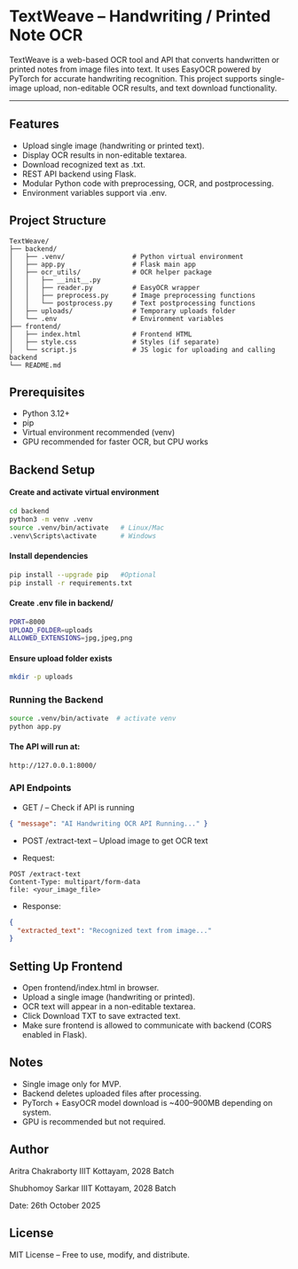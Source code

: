 # TextWeave – Handwriting / Printed Note OCR

TextWeave is a web-based OCR tool and API that converts handwritten or printed notes from image files into text. It uses EasyOCR powered by PyTorch for accurate handwriting recognition. This project supports single-image upload, non-editable OCR results, and text download functionality.

<hr>

## Features

- Upload single image (handwriting or printed text).
- Display OCR results in non-editable textarea.
- Download recognized text as .txt.
- REST API backend using Flask.
- Modular Python code with preprocessing, OCR, and postprocessing.
- Environment variables support via .env.

## Project Structure

```
TextWeave/
├── backend/
│   ├── .venv/                 # Python virtual environment
│   ├── app.py                 # Flask main app
│   ├── ocr_utils/             # OCR helper package
│   │   ├── __init__.py
│   │   ├── reader.py          # EasyOCR wrapper
│   │   ├── preprocess.py      # Image preprocessing functions
│   │   └── postprocess.py     # Text postprocessing functions
│   ├── uploads/               # Temporary uploads folder
│   └── .env                   # Environment variables
├── frontend/
│   ├── index.html             # Frontend HTML
│   ├── style.css              # Styles (if separate)
│   └── script.js              # JS logic for uploading and calling backend
└── README.md

```

## Prerequisites

- Python 3.12+
- pip
- Virtual environment recommended (venv)
- GPU recommended for faster OCR, but CPU works

## Backend Setup

#### Create and activate virtual environment

```bash
cd backend
python3 -m venv .venv
source .venv/bin/activate   # Linux/Mac
.venv\Scripts\activate      # Windows
```

#### Install dependencies

```bash
pip install --upgrade pip   #Optional
pip install -r requirements.txt
```

#### Create .env file in backend/

```bash
PORT=8000
UPLOAD_FOLDER=uploads
ALLOWED_EXTENSIONS=jpg,jpeg,png
```

#### Ensure upload folder exists

```bash
mkdir -p uploads
```

### Running the Backend

```bash
source .venv/bin/activate  # activate venv
python app.py
```

#### The API will run at:

```bash
http://127.0.0.1:8000/
```

### API Endpoints

- GET / – Check if API is running

```json
{ "message": "AI Handwriting OCR API Running..." }
```

- POST /extract-text – Upload image to get OCR text

- Request:

```
POST /extract-text
Content-Type: multipart/form-data
file: <your_image_file>

```

- Response:

```json
{
  "extracted_text": "Recognized text from image..."
}
```

## Setting Up Frontend

- Open frontend/index.html in browser.
- Upload a single image (handwriting or printed).
- OCR text will appear in a non-editable textarea.
- Click Download TXT to save extracted text.
- Make sure frontend is allowed to communicate with backend (CORS enabled in Flask).

## Notes

- Single image only for MVP.
- Backend deletes uploaded files after processing.
- PyTorch + EasyOCR model download is ~400–900MB depending on system.
- GPU is recommended but not required.

## Author
Aritra Chakraborty
IIIT Kottayam, 2028 Batch

Shubhomoy Sarkar
IIIT Kottayam, 2028 Batch

Date: 26th October 2025

## License

MIT License – Free to use, modify, and distribute.
